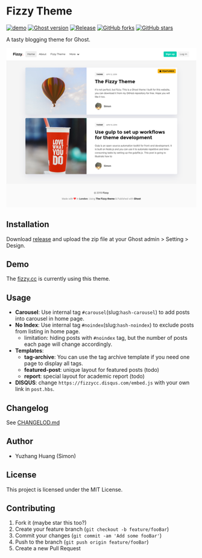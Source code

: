 # Fizzy Theme

[![demo](https://img.shields.io/badge/Demo-online-yellow.svg)](https://fizzy.cc/)
[![Ghost version](https://img.shields.io/badge/Ghost->=2.x-brightgreen.svg)](https://github.com/TryGhost/Ghost)
[![Release](https://img.shields.io/github/release/huangyuzhang/Fizzy-Theme.svg)](https://github.com/huangyuzhang/Fizzy-Theme/)
[![GitHub forks](https://img.shields.io/github/forks/huangyuzhang/Fizzy-Theme.svg)](https://github.com/huangyuzhang/Fizzy-Theme/network)
[![GitHub stars](https://img.shields.io/github/stars/huangyuzhang/Fizzy-Theme.svg?style=social&label=Star)](https://github.com/huangyuzhang/Fizzy-Theme/stargazers)

A tasty blogging theme for Ghost.

![](./fizzy-theme-screenshot.png)

## Installation

Download [release](https://github.com/huangyuzhang/fizzy-theme/releases/) and upload the zip file at your Ghost admin > Setting > Design.

## Demo

The [fizzy.cc](https://fizzy.cc) is currently using this theme.

## Usage

- **Carousel**: Use internal tag `#carousel`(slug:`hash-carousel`) to add posts into carousel in home page.
- **No Index**: Use internal tag `#noindex`(slug:`hash-noindex`) to exclude posts from listing in home page. 
  - limitation: hiding posts with `#noindex` tag, but the number of posts each page will change accordingly.
- **Templates**:
  - **tag-archive**: You can use the tag archive template if you need one page to display all tags.
  - **featured-post**: unique layout for featured posts (todo)
  - **report**: special layout for academic report (todo)
- **DISQUS**: change `https://fizzycc.disqus.com/embed.js` with your own link in `post.hbs`.

## Changelog

See [CHANGELOD.md](https://github.com/huangyuzhang/Fizzy-Theme/blob/master/CHANGELOG.md)

## Author

- Yuzhang Huang (Simon)

## License

This project is licensed under the MIT License.

## Contributing

1. Fork it (maybe star this too?)
2. Create your feature branch (`git checkout -b feature/fooBar`)
3. Commit your changes (`git commit -am 'Add some fooBar'`)
4. Push to the branch (`git push origin feature/fooBar`)
5. Create a new Pull Request
